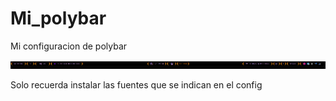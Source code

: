 # Mi_polybar
Mi configuracion de polybar

![Polybar](https://github.com/Sr-Daza/Mi_polybar/blob/main/Mi_polybar.png)
 
Solo recuerda instalar las fuentes que se indican en el config
